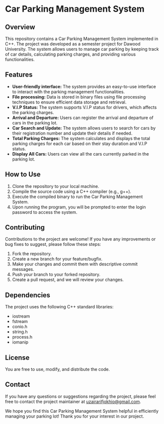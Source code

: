 # Car Parking Management System

## Overview
This repository contains a Car Parking Management System implemented in C++. The project was developed as a semester project for Dawood University. The system allows users to manage car parking by keeping track of car details, calculating parking charges, and providing various functionalities.

## Features
- **User-friendly interface:** The system provides an easy-to-use interface to interact with the parking management functionalities.
- **File processing:** Data is stored in binary files using file processing techniques to ensure efficient data storage and retrieval.
- **V.I.P Status:** The system supports V.I.P status for drivers, which affects the parking charges.
- **Arrival and Departure:** Users can register the arrival and departure of cars in the parking lot.
- **Car Search and Update:** The system allows users to search for cars by their registration number and update their details if needed.
- **Total Parking Charges:** The system calculates and displays the total parking charges for each car based on their stay duration and V.I.P status.
- **Display All Cars:** Users can view all the cars currently parked in the parking lot.

## How to Use
1. Clone the repository to your local machine.
2. Compile the source code using a C++ compiler (e.g., g++).
3. Execute the compiled binary to run the Car Parking Management System.
4. Upon running the program, you will be prompted to enter the login password to access the system.

## Contributing
Contributions to the project are welcome! If you have any improvements or bug fixes to suggest, please follow these steps:
1. Fork the repository.
2. Create a new branch for your feature/bugfix.
3. Make your changes and commit them with descriptive commit messages.
4. Push your branch to your forked repository.
5. Create a pull request, and we will review your changes.

## Dependencies
The project uses the following C++ standard libraries:
- iostream
- fstream
- conio.h
- string.h
- process.h
- iomanip

## License
 You are free to use, modify, and distribute the code.

## Contact
If you have any questions or suggestions regarding the project, please feel free to contact the project maintainer at [uzairarifjokhio@gmail.com](mailto:uzairarifjokhio@gmail.com).

We hope you find this Car Parking Management System helpful in efficiently managing your parking lot! Thank you for your interest in our project.
